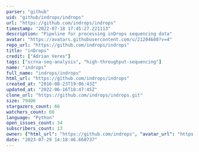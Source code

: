 ```yaml
---
parser: "github"
uid: "github/indrops/indrops"
url: "https://github.com/indrops/indrops"
timestamp: "2022-07-18 17:45:27.221113"
description: "Pipeline for processing inDrops sequencing data"
avatar: "https://avatars.githubusercontent.com/u/21204688?v=4"
repo_url: "https://github.com/indrops/indrops"
title: "inDrops"
credit: ["Adrian Veres"]
tags: ["scrna-seq-analysis", "high-throughput-sequencing"]
name: "indrops"
full_name: "indrops/indrops"
html_url: "https://github.com/indrops/indrops"
created_at: "2016-08-23T19:06:43Z"
updated_at: "2022-06-16T18:47:45Z"
clone_url: "https://github.com/indrops/indrops.git"
size: 79406
stargazers_count: 66
watchers_count: 66
language: "Python"
open_issues_count: 34
subscribers_count: 13
owner: {"html_url": "https://github.com/indrops", "avatar_url": "https://avatars.githubusercontent.com/u/21204688?v=4", "login": "indrops", "type": "Organization"}
date: "2023-07-29 14:18:46.660737"
---
```

